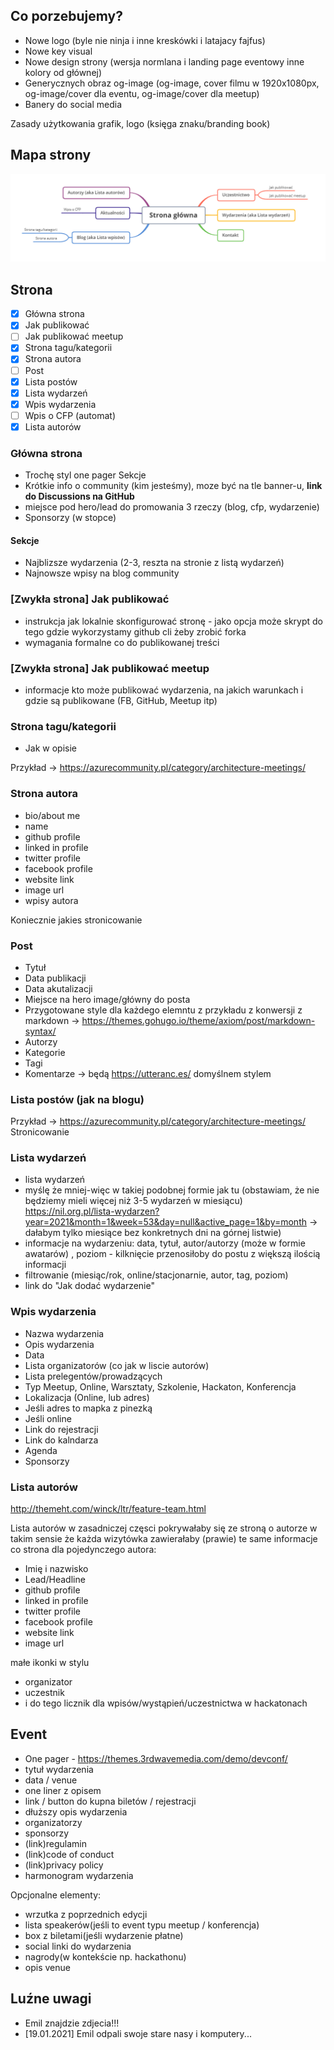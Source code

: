 ## Co porzebujemy?

- Nowe logo (byle nie ninja i inne kreskówki i latajacy fajfus)
- Nowe key visual
- Nowe design strony (wersja normlana i landing page eventowy inne kolory od głównej)
- Generycznych obraz og-image (og-image, cover filmu w 1920x1080px, og-image/cover dla eventu, og-image/cover dla meetup)
- Banery do social media

Zasady użytkowania grafik, logo (księga znaku/branding book)

## Mapa strony

![site map](site_map.png "Site map")

## Strona

- [X] Główna strona
- [X] Jak publikować
- [ ] Jak publikować meetup
- [X] Strona tagu/kategorii
- [X] Strona autora
- [ ] Post
- [X] Lista postów
- [X] Lista wydarzeń
- [X] Wpis wydarzenia
- [ ] Wpis o CFP (automat)
- [X] Lista autorów

### Główna strona

- Trochę styl one pager Sekcje
- Krótkie info o community (kim jesteśmy), moze być na tle banner-u, **link do Discussions na GitHub**
- miejsce pod hero/lead do promowania 3 rzeczy (blog, cfp, wydarzenie)
- Sponsorzy (w stopce)

#### Sekcje

- Najblizsze wydarzenia (2-3, reszta na stronie z listą wydarzeń)
- Najnowsze wpisy na blog community

### [Zwykła strona] Jak publikować

- instrukcja jak lokalnie skonfigurować stronę - jako opcja może skrypt do tego gdzie wykorzystamy github cli żeby zrobić forka
- wymagania formalne co do publikowanej treści

### [Zwykła strona] Jak publikować meetup

-  informacje kto może publikować wydarzenia, na jakich warunkach i gdzie są publikowane (FB, GitHub, Meetup itp)

### Strona tagu/kategorii

- Jak w opisie

Przykład -> https://azurecommunity.pl/category/architecture-meetings/

### Strona autora

- bio/about me
- name
- github profile
- linked in profile
- twitter profile
- facebook profile
- website link
- image url
- wpisy autora

Koniecznie jakies stronicowanie

### Post

- Tytuł
- Data publikacji
- Data akutalizacji
- Miejsce na hero image/główny do posta
- Przygotowane style dla każdego elemntu z przykładu z konwersji z markdown -> https://themes.gohugo.io/theme/axiom/post/markdown-syntax/
- Autorzy
- Kategorie
- Tagi
- Komentarze -> będą https://utteranc.es/ domyślnem stylem

### Lista postów (jak na blogu)

Przykład -> https://azurecommunity.pl/category/architecture-meetings/
Stronicowanie

### Lista wydarzeń

- lista wydarzeń 
- myślę że mniej-więc w takiej podobnej formie jak tu (obstawiam, że nie będziemy mieli więcej niż 3-5 wydarzeń w miesiącu) https://nil.org.pl/lista-wydarzen?year=2021&month=1&week=53&day=null&active_page=1&by=month -> dałabym tylko miesiące bez konkretnych dni na górnej listwie)
- informacje na wydarzeniu: data, tytuł, autor/autorzy (może w formie awatarów) , poziom - kilknięcie przenosiłoby do postu z większą ilością informacji
-  filtrowanie (miesiąc/rok, online/stacjonarnie, autor, tag, poziom)
- link do "Jak dodać wydarzenie"

### Wpis wydarzenia

- Nazwa wydarzenia
- Opis wydarzenia
- Data
- Lista organizatorów (co jak w liscie autorów)
- Lista prelegentów/prowadzących
- Typ Meetup, Online, Warsztaty, Szkolenie, Hackaton, Konferencja
- Lokalizacja (Online, lub adres)
- Jeśli adres to mapka z pinezką
- Jeśli online
- Link do rejestracji
- Link do kalndarza
- Agenda
- Sponsorzy

### Lista autorów

http://themeht.com/winck/ltr/feature-team.html

Lista autorów w zasadniczej częsci pokrywałaby się ze stroną o autorze w takim sensie że każda wizytówka zawierałaby (prawie) te same informacje co strona dla pojedynczego autora:

- Imię i nazwisko
- Lead/Headline
- github profile
- linked in profile
- twitter profile
- facebook profile
- website link
- image url

małe ikonki w stylu
- organizator
- uczestnik
- i do tego licznik dla wpisów/wystąpień/uczestnictwa w hackatonach

## Event

- One pager - https://themes.3rdwavemedia.com/demo/devconf/
- tytuł wydarzenia
- data / venue
- one liner z opisem
- link / button do kupna biletów / rejestracji
- dłuższy opis wydarzenia
- organizatorzy
- sponsorzy
- (link)regulamin
- (link)code of conduct
- (link)privacy policy
- harmonogram wydarzenia

Opcjonalne elementy:

- wrzutka z poprzednich edycji
- lista speakerów(jeśli to event typu meetup / konferencja)
- box z biletami(jeśli wydarzenie płatne)
- social linki do wydarzenia
- nagrody(w kontekście np. hackathonu)
- opis venue

## Luźne uwagi

- Emil znajdzie zdjecia!!!
- [19.01.2021] Emil odpali swoje stare nasy i komputery...
